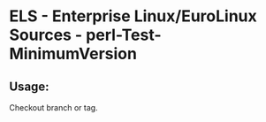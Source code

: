 # ELS - Enterprise Linux/EuroLinux Sources - perl-Test-MinimumVersion 
## Usage:
  Checkout branch or tag.
